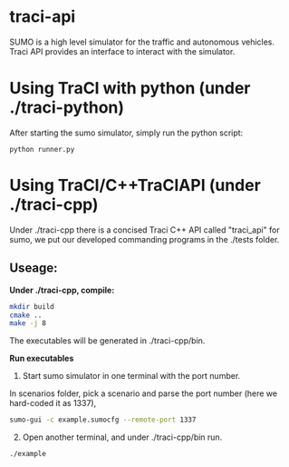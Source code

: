 # traci-api
SUMO is a high level simulator for the traffic and autonomous vehicles. Traci API provides an interface to interact with the simulator.

# Using TraCI with python (under ./traci-python)

After starting the sumo simulator, simply run the python script:

```
python runner.py
```

# Using TraCI/C++TraCIAPI (under ./traci-cpp)

Under ./traci-cpp there is a concised Traci C++ API called "traci_api" for sumo, we put our developed commanding
programs in the ./tests folder.

## Useage:

**Under ./traci-cpp, compile:**

```bash
mkdir build
cmake ..
make -j 8
```

The executables will be generated in ./traci-cpp/bin.

**Run executables**

1. Start sumo simulator in one terminal with the port number.

In scenarios folder, pick a scenario and parse the port number (here we hard-coded it as 1337),

```bash
sumo-gui -c example.sumocfg --remote-port 1337
```

2. Open another terminal, and under ./traci-cpp/bin run.

```bash
./example
```
